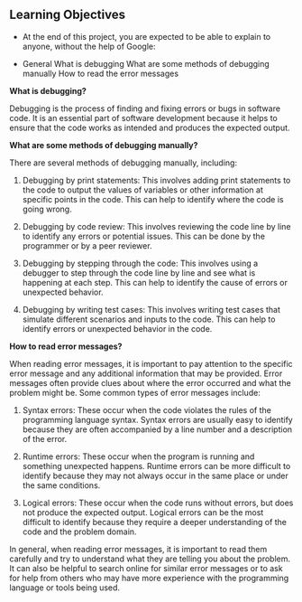 ## Learning Objectives
* At the end of this project, you are expected to be able to explain to anyone, without the help of Google:

* General
What is debugging
What are some methods of debugging manually
How to read the error messages

**What is debugging?**

Debugging is the process of finding and fixing errors or bugs in software code. It is an essential part of software development because it helps to ensure that the code works as intended and produces the expected output.

**What are some methods of debugging manually?**

There are several methods of debugging manually, including:

1. Debugging by print statements: This involves adding print statements to the code to output the values of variables or other information at specific points in the code. This can help to identify where the code is going wrong.

2. Debugging by code review: This involves reviewing the code line by line to identify any errors or potential issues. This can be done by the programmer or by a peer reviewer.

3. Debugging by stepping through the code: This involves using a debugger to step through the code line by line and see what is happening at each step. This can help to identify the cause of errors or unexpected behavior.

4. Debugging by writing test cases: This involves writing test cases that simulate different scenarios and inputs to the code. This can help to identify errors or unexpected behavior in the code.

**How to read error messages?**

When reading error messages, it is important to pay attention to the specific error message and any additional information that may be provided. Error messages often provide clues about where the error occurred and what the problem might be. Some common types of error messages include:

1. Syntax errors: These occur when the code violates the rules of the programming language syntax. Syntax errors are usually easy to identify because they are often accompanied by a line number and a description of the error.

2. Runtime errors: These occur when the program is running and something unexpected happens. Runtime errors can be more difficult to identify because they may not always occur in the same place or under the same conditions.

3. Logical errors: These occur when the code runs without errors, but does not produce the expected output. Logical errors can be the most difficult to identify because they require a deeper understanding of the code and the problem domain.

In general, when reading error messages, it is important to read them carefully and try to understand what they are telling you about the problem. It can also be helpful to search online for similar error messages or to ask for help from others who may have more experience with the programming language or tools being used.
